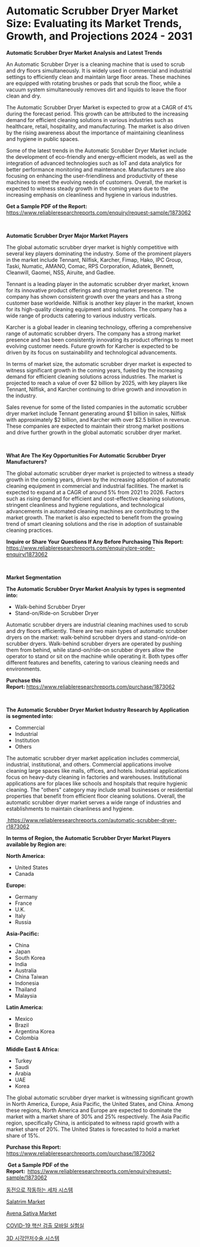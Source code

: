 <p><h1>Automatic Scrubber Dryer Market Size: Evaluating its Market Trends, Growth, and Projections 2024 - 2031</h1></p><p><strong>Automatic Scrubber Dryer Market Analysis and Latest Trends</strong></p>
<p><p>An Automatic Scrubber Dryer is a cleaning machine that is used to scrub and dry floors simultaneously. It is widely used in commercial and industrial settings to efficiently clean and maintain large floor areas. These machines are equipped with rotating brushes or pads that scrub the floor, while a vacuum system simultaneously removes dirt and liquids to leave the floor clean and dry.</p><p>The Automatic Scrubber Dryer Market is expected to grow at a CAGR of 4% during the forecast period. This growth can be attributed to the increasing demand for efficient cleaning solutions in various industries such as healthcare, retail, hospitality, and manufacturing. The market is also driven by the rising awareness about the importance of maintaining cleanliness and hygiene in public spaces.</p><p>Some of the latest trends in the Automatic Scrubber Dryer Market include the development of eco-friendly and energy-efficient models, as well as the integration of advanced technologies such as IoT and data analytics for better performance monitoring and maintenance. Manufacturers are also focusing on enhancing the user-friendliness and productivity of these machines to meet the evolving needs of customers. Overall, the market is expected to witness steady growth in the coming years due to the increasing emphasis on cleanliness and hygiene in various industries.</p></p>
<p><strong>Get a Sample PDF of the Report:&nbsp;</strong> <a href="https://www.reliableresearchreports.com/enquiry/request-sample/1873062">https://www.reliableresearchreports.com/enquiry/request-sample/1873062</a></p>
<p>&nbsp;</p>
<p><strong>Automatic Scrubber Dryer Major Market Players</strong></p>
<p><p>The global automatic scrubber dryer market is highly competitive with several key players dominating the industry. Some of the prominent players in the market include Tennant, Nilfisk, Karcher, Fimap, Hako, IPC Group, Taski, Numatic, AMANO, Comac, RPS Corporation, Adiatek, Bennett, Cleanwill, Gaomei, NSS, Airuite, and Gadlee.</p><p>Tennant is a leading player in the automatic scrubber dryer market, known for its innovative product offerings and strong market presence. The company has shown consistent growth over the years and has a strong customer base worldwide. Nilfisk is another key player in the market, known for its high-quality cleaning equipment and solutions. The company has a wide range of products catering to various industry verticals.</p><p>Karcher is a global leader in cleaning technology, offering a comprehensive range of automatic scrubber dryers. The company has a strong market presence and has been consistently innovating its product offerings to meet evolving customer needs. Future growth for Karcher is expected to be driven by its focus on sustainability and technological advancements.</p><p>In terms of market size, the automatic scrubber dryer market is expected to witness significant growth in the coming years, fueled by the increasing demand for efficient cleaning solutions across industries. The market is projected to reach a value of over $2 billion by 2025, with key players like Tennant, Nilfisk, and Karcher continuing to drive growth and innovation in the industry.</p><p>Sales revenue for some of the listed companies in the automatic scrubber dryer market include Tennant generating around $1 billion in sales, Nilfisk with approximately $2 billion, and Karcher with over $2.5 billion in revenue. These companies are expected to maintain their strong market positions and drive further growth in the global automatic scrubber dryer market.</p></p>
<p>&nbsp;</p>
<p><strong>What Are The Key Opportunities For Automatic Scrubber Dryer Manufacturers?</strong></p>
<p><p>The global automatic scrubber dryer market is projected to witness a steady growth in the coming years, driven by the increasing adoption of automatic cleaning equipment in commercial and industrial facilities. The market is expected to expand at a CAGR of around 5% from 2021 to 2026. Factors such as rising demand for efficient and cost-effective cleaning solutions, stringent cleanliness and hygiene regulations, and technological advancements in automated cleaning machines are contributing to the market growth. The market is also expected to benefit from the growing trend of smart cleaning solutions and the rise in adoption of sustainable cleaning practices.</p></p>
<p><strong>Inquire or Share Your Questions If Any Before Purchasing This Report:</strong> <a href="https://www.reliableresearchreports.com/enquiry/pre-order-enquiry/1873062">https://www.reliableresearchreports.com/enquiry/pre-order-enquiry/1873062</a></p>
<p>&nbsp;</p>
<p><strong>Market Segmentation</strong></p>
<p><strong>The Automatic Scrubber Dryer Market Analysis by types is segmented into:</strong></p>
<p><ul><li>Walk-behind Scrubber Dryer</li><li>Stand-on/Ride-on Scrubber Dryer</li></ul></p>
<p><p>Automatic scrubber dryers are industrial cleaning machines used to scrub and dry floors efficiently. There are two main types of automatic scrubber dryers on the market: walk-behind scrubber dryers and stand-on/ride-on scrubber dryers. Walk-behind scrubber dryers are operated by pushing them from behind, while stand-on/ride-on scrubber dryers allow the operator to stand or sit on the machine while operating it. Both types offer different features and benefits, catering to various cleaning needs and environments.</p></p>
<p><strong>Purchase this Report:&nbsp;</strong><a href="https://www.reliableresearchreports.com/purchase/1873062">https://www.reliableresearchreports.com/purchase/1873062</a></p>
<p>&nbsp;</p>
<p><strong>The Automatic Scrubber Dryer Market Industry Research by Application is segmented into:</strong></p>
<p><ul><li>Commercial</li><li>Industrial</li><li>Institution</li><li>Others</li></ul></p>
<p><p>The automatic scrubber dryer market application includes commercial, industrial, institutional, and others. Commercial applications involve cleaning large spaces like malls, offices, and hotels. Industrial applications focus on heavy-duty cleaning in factories and warehouses. Institutional applications are for places like schools and hospitals that require hygienic cleaning. The "others" category may include small businesses or residential properties that benefit from efficient floor cleaning solutions. Overall, the automatic scrubber dryer market serves a wide range of industries and establishments to maintain cleanliness and hygiene.</p></p>
<p><a href="https://www.reliableresearchreports.com/automatic-scrubber-dryer-r1873062">&nbsp;https://www.reliableresearchreports.com/automatic-scrubber-dryer-r1873062</a></p>
<p><strong>In terms of Region, the Automatic Scrubber Dryer Market Players available by Region are:</strong></p>
<p>
    <p> <strong> North America: </strong>
        <ul>
            <li>United States</li>
            <li>Canada</li>
        </ul>
        </p> 
    <p> <strong> Europe: </strong>
        <ul>
            <li>Germany</li>
            <li>France</li>
            <li>U.K.</li>
            <li>Italy</li>
            <li>Russia</li>
        </ul>
        </p> 
    <p> <strong> Asia-Pacific: </strong>
        <ul>
            <li>China</li>
            <li>Japan</li>
            <li>South Korea</li>
            <li>India</li>
            <li>Australia</li>
            <li>China Taiwan</li>
            <li>Indonesia</li>
            <li>Thailand</li>
            <li>Malaysia</li>
        </ul>
        </p> 
    <p> <strong> Latin America: </strong>
        <ul>
            <li>Mexico</li>
            <li>Brazil</li>
            <li>Argentina Korea</li>
            <li>Colombia</li>
        </ul>
        </p> 
    <p> <strong> Middle East & Africa: </strong>
        <ul>
            <li>Turkey</li>
            <li>Saudi</li>
            <li>Arabia</li>
            <li>UAE</li>
            <li>Korea</li>
        </ul>
    </p>
    </p>
<p><p>The global automatic scrubber dryer market is witnessing significant growth in North America, Europe, Asia Pacific, the United States, and China. Among these regions, North America and Europe are expected to dominate the market with a market share of 30% and 25% respectively. The Asia Pacific region, specifically China, is anticipated to witness rapid growth with a market share of 20%. The United States is forecasted to hold a market share of 15%.</p></p>
<p><strong>Purchase this Report: </strong><a href="https://www.reliableresearchreports.com/purchase/1873062">https://www.reliableresearchreports.com/purchase/1873062</a></p>
<p>&nbsp;<strong>Get a Sample PDF of the Report:&nbsp;&nbsp;</strong><a href="https://www.reliableresearchreports.com/enquiry/request-sample/1873062">https://www.reliableresearchreports.com/enquiry/request-sample/1873062</a></p>
<p><strong></strong></p>
<p><p><a href="https://medium.com/@jesseperry626/%EA%B8%80%EB%A1%9C%EB%B2%8C-%EC%BD%94%EC%9D%B8%EC%8B%9D-%EC%84%B8%EC%B0%A8-%EC%8B%9C%EC%8A%A4%ED%85%9C-%EC%8B%9C%EC%9E%A5-%EA%B7%9C%EB%AA%A8-%EB%B0%8F-%EC%A0%90%EC%9C%A0%EC%9C%A8-%EB%B6%84%EC%84%9D-%EC%A0%9C%ED%92%88-%EC%9C%A0%ED%98%95-%EB%B3%84-%EC%9D%91%EC%9A%A9-%EB%B6%84%EC%95%BC-%EB%B3%84-%EC%A7%80%EC%97%AD-%EB%B3%84-%EC%98%88%EC%B8%A1-2024-2031-644ec4eeaeb4">동전으로 작동하는 세차 시스템</a></p><p><a href="https://github.com/bmorecock/Market-Research-Report-List-4/blob/main/salatrim-market.md">Salatrim Market</a></p><p><a href="https://github.com/Krish2023na/Market-Research-Report-List-5/blob/main/avena-sativa-market.md">Avena Sativa Market</a></p><p><a href="https://github.com/vdhdwjyp90142/Market-Research-Report-List-2/blob/main/9186674163431.md">COVID-19 핵산 검출 모바일 실험실</a></p><p><a href="https://github.com/langcat852024/Market-Research-Report-List-1/blob/main/4003964163430.md">3D 시각안저수술 시스템</a></p></p>